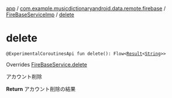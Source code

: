 [app](../../index.md) / [com.example.musicdictionaryandroid.data.remote.firebase](../index.md) / [FireBaseServiceImp](index.md) / [delete](./delete.md)

# delete

`@ExperimentalCoroutinesApi fun delete(): Flow<`[`Result`](../../com.example.domain.model.value/-result/index.md)`<`[`String`](https://kotlinlang.org/api/latest/jvm/stdlib/kotlin/-string/index.html)`>>`

Overrides [FireBaseService.delete](../-fire-base-service/delete.md)

アカウント削除

**Return**
アカウント削除の結果

